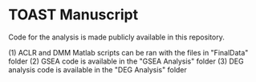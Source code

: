 # TOAST Manuscript

Code for the analysis is made publicly available in this repository.

(1) ACLR and DMM Matlab scripts can be ran with the files in "FinalData" folder
(2) GSEA code is available in the "GSEA Analysis" folder
(3) DEG analysis code is available in the "DEG Analysis" folder
